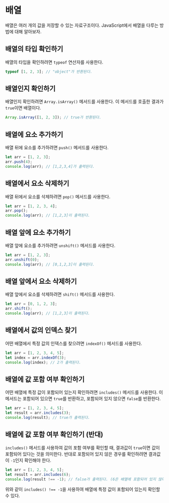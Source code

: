 # 배열

배열은 여러 개의 값을 저장할 수 있는 자료구조이다. JavaScript에서 배열을 다루는 방법에 대해 알아보자.

## 배열의 타입 확인하기

배열의 타입을 확인하려면 `typeof` 연산자를 사용한다.

```javascript
typeof [1, 2, 3]; // "object"가 반환된다.
```

## 배열인지 확인하기

배열인지 확인하려면 `Array.isArray()` 메서드를 사용한다. 이 메서드를 호출한 결과가 `true`이면 배열이다.

```javascript
Array.isArray([1, 2, 3]); // true가 반환된다.
```

## 배열에 요소 추가하기

배열 뒤에 요소를 추가하려면 `push()` 메서드를 사용한다.

```javascript
let arr = [1, 2, 3];
arr.push(4);
console.log(arr); // [1,2,3,4]가 출력된다.
```

## 배열에서 요소 삭제하기

배열 뒤에서 요소를 삭제하려면 `pop()` 메서드를 사용한다.

```javascript
let arr = [1, 2, 3, 4];
arr.pop();
console.log(arr); // [1,2,3]이 출력된다.
```

## 배열 앞에 요소 추가하기

배열 앞에 요소를 추가하려면 `unshift()` 메서드를 사용한다.

```javascript
let arr = [1, 2, 3];
arr.unshift(0);
console.log(arr); // [0,1,2,3]이 출력된다.
```

## 배열 앞에서 요소 삭제하기

배열 앞에서 요소를 삭제하려면 `shift()` 메서드를 사용한다.

```javascript
let arr = [0, 1, 2, 3];
arr.shift();
console.log(arr); // [1,2,3]이 출력된다.
```

## 배열에서 값의 인덱스 찾기

어떤 배열에서 특정 값의 인덱스를 찾으려면 `indexOf()` 메서드를 사용한다.

```javascript
let arr = [1, 2, 3, 4, 5];
let index = arr.indexOf(3);
console.log(index); // 2가 출력된다.
```

## 배열에 값 포함 여부 확인하기

어떤 배열에 특정 값이 포함되어 있는지 확인하려면 `includes()` 메서드를 사용한다. 이 메서드는 포함되어 있으면 `true`를 반환하고, 포함되어 있지 않으면 `false`를 반환한다.

```javascript
let arr = [1, 2, 3, 4, 5];
let result = arr.includes(3);
console.log(result); // true가 출력된다.
```

## 배열에 값 포함 여부 확인하기 (반대)

`includes()` 메서드를 사용하여 값의 포함 여부를 확인할 때, 결과값이 `true`이면 값이 포함되어 있다는 것을 의미한다. 반대로 포함되어 있지 않은 경우를 확인하려면 결과값이 `-1`인지 확인해야 한다.

```javascript
let arr = [1, 2, 3, 4, 5];
let result = arr.includes(6);
console.log(result !== -1); // false가 출력된다. (6은 배열에 포함되어 있지 않다)
```

위와 같이 `includes() !== -1`을 사용하여 배열에 특정 값이 포함되어 있는지 확인할 수 있다.
